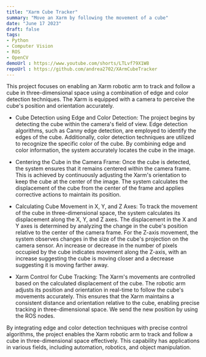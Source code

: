 ```yaml
---
title: "Xarm Cube Tracker"
summary: "Move an Xarm by following the movement of a cube"
date: "June 17 2023"
draft: false
tags:
- Python
- Computer Vision
- ROS
- OpenCV
demoUrl : https://www.youtube.com/shorts/LTLvf79X1W8
repoUrl : https://github.com/andrea2702/XArmCubeTracker
---
```


This project focuses on enabling an Xarm robotic arm to track and follow a cube in three-dimensional space using a combination of edge and color detection techniques. The Xarm is equipped with a camera to perceive the cube's position and orientation accurately.

- Cube Detection using Edge and Color Detection:
The project begins by detecting the cube within the camera's field of view. Edge detection algorithms, such as Canny edge detection, are employed to identify the edges of the cube. Additionally, color detection techniques are utilized to recognize the specific color of the cube. By combining edge and color information, the system accurately locates the cube in the image.

- Centering the Cube in the Camera Frame:
Once the cube is detected, the system ensures that it remains centered within the camera frame. This is achieved by continuously adjusting the Xarm's orientation to keep the cube at the center of the image. The system calculates the displacement of the cube from the center of the frame and applies corrective actions to maintain its position.

- Calculating Cube Movement in X, Y, and Z Axes:
To track the movement of the cube in three-dimensional space, the system calculates its displacement along the X, Y, and Z axes. The displacement in the X and Y axes is determined by analyzing the change in the cube's position relative to the center of the camera frame. For the Z-axis movement, the system observes changes in the size of the cube's projection on the camera sensor. An increase or decrease in the number of pixels occupied by the cube indicates movement along the Z-axis, with an increase suggesting the cube is moving closer and a decrease suggesting it is moving farther away.

- Xarm Control for Cube Tracking:
The Xarm's movements are controlled based on the calculated displacement of the cube. The robotic arm adjusts its position and orientation in real-time to follow the cube's movements accurately. This ensures that the Xarm maintains a consistent distance and orientation relative to the cube, enabling precise tracking in three-dimensional space. We send the new position by using the ROS nodes.

By integrating edge and color detection techniques with precise control algorithms, the project enables the Xarm robotic arm to track and follow a cube in three-dimensional space effectively. This capability has applications in various fields, including automation, robotics, and object manipulation.